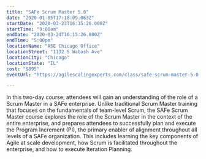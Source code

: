 ```yaml
---
title: "SAFe Scrum Master 5.0"
date: "2020-01-05T17:18:09.063Z"
startDate: "2020-03-23T16:15:26.000Z"
startTime: "9:00am"
endDate: "2020-03-24T16:15:26.000Z"
endTime: "5:00pm"
locationName: "ASE Chicago Office"
locationStreet: "1132 S Wabash Ave"
locationCity: "Chicago"
locationState: "IL"
cost: "$895"
eventUrl: "https://agilescalingexperts.com/class/safe-scrum-master-5-0-confirmed-to-run-chicago-3-23-2020/?utm_medium=listing&utm_source=external&utm_campaign=classes&utm_term=chicagotechevents"

---
```


In this two-day course, attendees will gain an understanding of the role of a Scrum Master in a SAFe enterprise. Unlike traditional Scrum Master training that focuses on the fundamentals of team-level Scrum, the SAFe Scrum Master course explores the role of the Scrum Master in the context of the entire enterprise, and prepares attendees to successfully plan and execute the Program Increment (PI), the primary enabler of alignment throughout all levels of a SAFe organization. This includes learning the key components of Agile at scale development, how Scrum is facilitated throughout the enterprise, and how to execute Iteration Planning.

